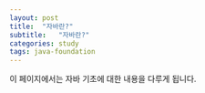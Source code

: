 ```yaml
---
layout: post
title:  "자바란?"
subtitle:   "자바란?"
categories: study
tags: java-foundation
---
```


이 페이지에서는 자바 기초에 대한 내용을 다루게 됩니다.
